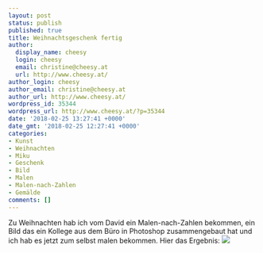 ```yaml
---
layout: post
status: publish
published: true
title: Weihnachtsgeschenk fertig
author:
  display_name: cheesy
  login: cheesy
  email: christine@cheesy.at
  url: http://www.cheesy.at/
author_login: cheesy
author_email: christine@cheesy.at
author_url: http://www.cheesy.at/
wordpress_id: 35344
wordpress_url: http://www.cheesy.at/?p=35344
date: '2018-02-25 13:27:41 +0000'
date_gmt: '2018-02-25 12:27:41 +0000'
categories:
- Kunst
- Weihnachten
- Miku
- Geschenk
- Bild
- Malen
- Malen-nach-Zahlen
- Gemälde
comments: []
---
```

Zu Weihnachten hab ich vom David ein Malen-nach-Zahlen bekommen, ein Bild das ein Kollege aus dem Büro in Photoshop zusammengebaut hat und ich hab es jetzt zum selbst malen bekommen. Hier das Ergebnis:
![](http://www.cheesy.at/wp-content/uploads/2018/02/Miku.gif)
